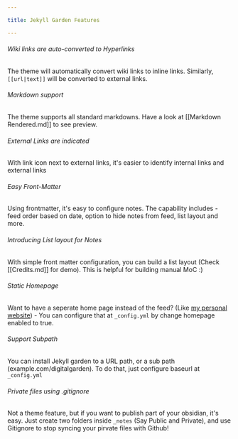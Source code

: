 ```yaml
---

title: Jekyll Garden Features

---
```


###### Wiki links are auto-converted to Hyperlinks
The theme will automatically convert wiki links to inline links. Similarly, `[[url|text]]` will be converted to external links. 

###### Markdown support
The theme supports all standard markdowns. Have a look at [[Markdown Rendered.md]] to see preview.

###### External Links are indicated
With link icon next to external links, it's easier to identify internal links and external links 

###### Easy Front-Matter
Using frontmatter, it's easy to configure notes. The capability includes - feed order based on date, option to hide notes from feed, list layout and more.

###### Introducing List layout for Notes
With simple front matter configuration, you can build a list layout (Check [[Credits.md]] for demo). This is helpful for building manual MoC :) 

###### Static Homepage
Want to have a seperate home page instead of the feed? (Like [my personal website](https://hiran.in/)) - You can configure that at `_config.yml` by change homepage enabled to true. 

###### Support Subpath
You can install Jekyll garden to a URL path, or a sub path (example.com/digitalgarden). To do that, just configure baseurl at  `_config.yml`

###### Private files using .gitignore
Not a theme feature, but if you want to publish part of your obsidian, it's easy. Just create two folders inside `_notes` (Say Public and Private), and use Gitignore to stop syncing your pirvate files with Github! 
